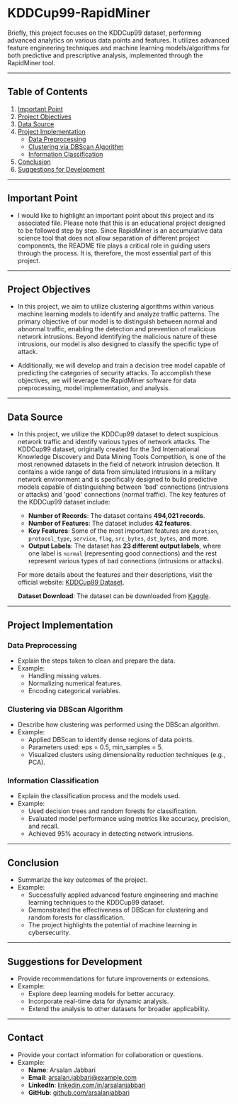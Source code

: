 # KDDCup99-RapidMiner

Briefly, this project focuses on the KDDCup99 dataset, performing advanced analytics on various data points and features. It utilizes advanced feature engineering techniques and machine learning models/algorithms for both predictive and prescriptive analysis, implemented through the RapidMiner tool.

---

## Table of Contents
1. [Important Point](#important-point)
2. [Project Objectives](#project-objectives)
3. [Data Source](#data-source)
4. [Project Implementation](#project-implementation)
   - [Data Preprocessing](#data-preprocessing)
   - [Clustering via DBScan Algorithm](#clustering-via-dbscan-algorithm)
   - [Information Classification](#information-classification)
5. [Conclusion](#conclusion)
6. [Suggestions for Development](#suggestions-for-development)

---
## Important Point
- I would like to highlight an important point about this project and its associated file. Please note that this is an educational project designed to be followed step by step. Since RapidMiner is an accumulative data science tool that does not allow separation of different project components, the README file plays a critical role in guiding users through the process. It is, therefore, the most essential part of this project.

---

## Project Objectives
- In this project, we aim to utilize clustering algorithms within various machine learning models to identify and analyze traffic patterns. The primary objective of our model is to distinguish between normal and abnormal traffic, enabling the detection and prevention of malicious network intrusions. Beyond identifying the malicious nature of these intrusions, our model is also designed to classify the specific type of attack.

- Additionally, we will develop and train a decision tree model capable of predicting the categories of security attacks. To accomplish these objectives, we will leverage the RapidMiner software for data preprocessing, model implementation, and analysis.

---

## Data Source
- In this project, we utilize the KDDCup99 dataset to detect suspicious network traffic and identify various types of network attacks. The KDDCup99 dataset, originally created for the 3rd International Knowledge Discovery and Data Mining Tools Competition, is one of the most renowned datasets in the field of network intrusion detection. It contains a wide range of data from simulated intrusions in a military network environment and is specifically designed to build predictive models capable of distinguishing between 'bad' connections (intrusions or attacks) and 'good' connections (normal traffic). The key features of the KDDCup99 dataset include:
   - **Number of Records**: The dataset contains **494,021 records**.
   - **Number of Features**: The dataset includes **42 features**.
   - **Key Features**: Some of the most important features are `duration`, `protocol_type`, `service`, `flag`, `src_bytes`, `dst_bytes`, and more.
   - **Output Labels**: The dataset has **23 different output labels**, where one label is `normal` (representing good connections) and the rest represent various types of bad connections (intrusions or attacks).

   For more details about the features and their descriptions, visit the official website: [KDDCup99 Dataset](http://kdd.ics.uci.edu/databases/kddcup99/kddcup99.html).
      
   **Dataset Download**: The dataset can be downloaded from [Kaggle](https://www.kaggle.com).

---

## Project Implementation
### Data Preprocessing
- Explain the steps taken to clean and prepare the data.
- Example:
  - Handling missing values.
  - Normalizing numerical features.
  - Encoding categorical variables.

### Clustering via DBScan Algorithm
- Describe how clustering was performed using the DBScan algorithm.
- Example:
  - Applied DBScan to identify dense regions of data points.
  - Parameters used: eps = 0.5, min_samples = 5.
  - Visualized clusters using dimensionality reduction techniques (e.g., PCA).

### Information Classification
- Explain the classification process and the models used.
- Example:
  - Used decision trees and random forests for classification.
  - Evaluated model performance using metrics like accuracy, precision, and recall.
  - Achieved 95% accuracy in detecting network intrusions.

---

## Conclusion
- Summarize the key outcomes of the project.
- Example:
  - Successfully applied advanced feature engineering and machine learning techniques to the KDDCup99 dataset.
  - Demonstrated the effectiveness of DBScan for clustering and random forests for classification.
  - The project highlights the potential of machine learning in cybersecurity.

---

## Suggestions for Development
- Provide recommendations for future improvements or extensions.
- Example:
  - Explore deep learning models for better accuracy.
  - Incorporate real-time data for dynamic analysis.
  - Extend the analysis to other datasets for broader applicability.

---

## Contact
- Provide your contact information for collaboration or questions.
- Example:
  - **Name**: Arsalan Jabbari
  - **Email**: arsalan.jabbari@example.com
  - **LinkedIn**: [linkedin.com/in/arsalanjabbari](https://www.linkedin.com/in/arsalanjabbari)
  - **GitHub**: [github.com/arsalanjabbari](https://github.com/arsalanjabbari)
